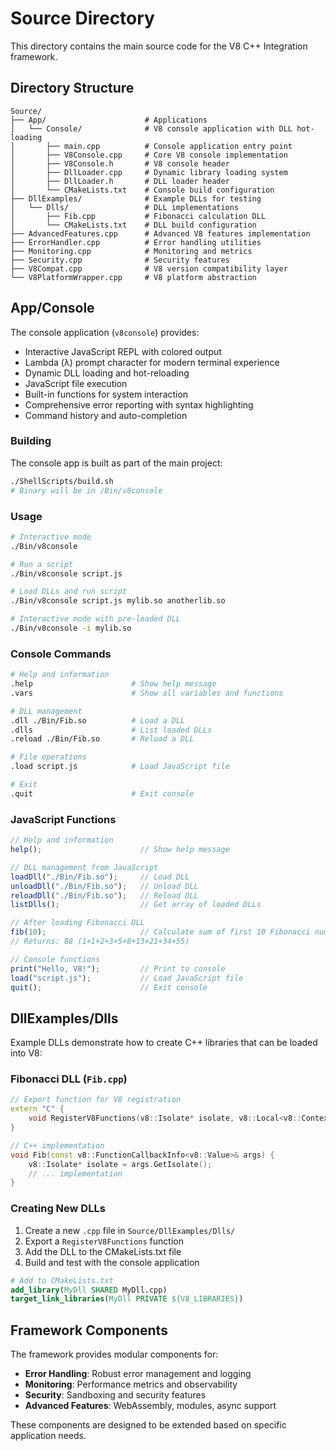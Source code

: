 # Source Directory

This directory contains the main source code for the V8 C++ Integration framework.

## Directory Structure

```
Source/
├── App/                      # Applications
│   └── Console/              # V8 console application with DLL hot-loading
│       ├── main.cpp          # Console application entry point
│       ├── V8Console.cpp     # Core V8 console implementation
│       ├── V8Console.h       # V8 console header
│       ├── DllLoader.cpp     # Dynamic library loading system
│       ├── DllLoader.h       # DLL loader header
│       └── CMakeLists.txt    # Console build configuration
├── DllExamples/              # Example DLLs for testing
│   └── Dlls/                 # DLL implementations
│       ├── Fib.cpp           # Fibonacci calculation DLL
│       └── CMakeLists.txt    # DLL build configuration
├── AdvancedFeatures.cpp      # Advanced V8 features implementation
├── ErrorHandler.cpp          # Error handling utilities
├── Monitoring.cpp            # Monitoring and metrics
├── Security.cpp              # Security features
├── V8Compat.cpp              # V8 version compatibility layer
└── V8PlatformWrapper.cpp     # V8 platform abstraction
```

## App/Console

The console application (`v8console`) provides:
- Interactive JavaScript REPL with colored output
- Lambda (λ) prompt character for modern terminal experience
- Dynamic DLL loading and hot-reloading
- JavaScript file execution
- Built-in functions for system interaction
- Comprehensive error reporting with syntax highlighting
- Command history and auto-completion

### Building

The console app is built as part of the main project:
```bash
./ShellScripts/build.sh
# Binary will be in /Bin/v8console
```

### Usage

```bash
# Interactive mode
./Bin/v8console

# Run a script
./Bin/v8console script.js

# Load DLLs and run script
./Bin/v8console script.js mylib.so anotherlib.so

# Interactive mode with pre-loaded DLL
./Bin/v8console -i mylib.so
```

### Console Commands

```bash
# Help and information
.help                      # Show help message
.vars                      # Show all variables and functions

# DLL management
.dll ./Bin/Fib.so          # Load a DLL
.dlls                      # List loaded DLLs
.reload ./Bin/Fib.so       # Reload a DLL

# File operations
.load script.js            # Load JavaScript file

# Exit
.quit                      # Exit console
```

### JavaScript Functions

```javascript
// Help and information
help();                      // Show help message

// DLL management from JavaScript
loadDll("./Bin/Fib.so");     // Load DLL
unloadDll("./Bin/Fib.so");   // Unload DLL
reloadDll("./Bin/Fib.so");   // Reload DLL
listDlls();                  // Get array of loaded DLLs

// After loading Fibonacci DLL
fib(10);                     // Calculate sum of first 10 Fibonacci numbers
// Returns: 88 (1+1+2+3+5+8+13+21+34+55)

// Console functions
print("Hello, V8!");         // Print to console
load("script.js");           // Load JavaScript file
quit();                      // Exit console
```

## DllExamples/Dlls

Example DLLs demonstrate how to create C++ libraries that can be loaded into V8:

### Fibonacci DLL (`Fib.cpp`)

```cpp
// Export function for V8 registration
extern "C" {
    void RegisterV8Functions(v8::Isolate* isolate, v8::Local<v8::Context> context);
}

// C++ implementation
void Fib(const v8::FunctionCallbackInfo<v8::Value>& args) {
    v8::Isolate* isolate = args.GetIsolate();
    // ... implementation
}
```

### Creating New DLLs

1. Create a new `.cpp` file in `Source/DllExamples/Dlls/`
2. Export a `RegisterV8Functions` function
3. Add the DLL to the CMakeLists.txt file
4. Build and test with the console application

```cmake
# Add to CMakeLists.txt
add_library(MyDll SHARED MyDll.cpp)
target_link_libraries(MyDll PRIVATE ${V8_LIBRARIES})
```

## Framework Components

The framework provides modular components for:
- **Error Handling**: Robust error management and logging
- **Monitoring**: Performance metrics and observability
- **Security**: Sandboxing and security features
- **Advanced Features**: WebAssembly, modules, async support

These components are designed to be extended based on specific application needs.